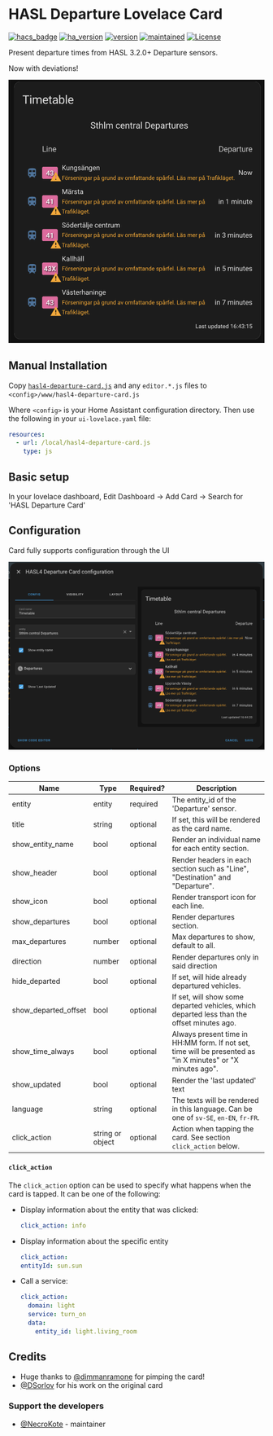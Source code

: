 # HASL Departure Lovelace Card

[![hacs_badge](https://img.shields.io/badge/HACS-Default-orange.svg)](https://github.com/custom-components/hacs)
[![ha_version](https://img.shields.io/badge/homeassistant-2024.1.0%2B-yellow.svg)](https://www.home-assistant.io)
[![version](https://img.shields.io/badge/version-3.2.0b+-yellow.svg)](#)
[![maintained](https://img.shields.io/maintenance/yes/2025.svg)](#)
[![License](https://img.shields.io/badge/License-Apache%202.0-blue.svg)](https://opensource.org/licenses/Apache-2.0)

Present departure times from HASL 3.2.0+ Departure sensors.

Now with deviations!

![card](/images/dark-card.png)

## Manual Installation

Copy [`hasl4-departure-card.js`](./dist/hasl4-departure-card.js) and any `editor.*.js` files to `<config>/www/hasl4-departure-card.js`

Where `<config>` is your Home Assistant configuration directory.
Then use the following in your `ui-lovelace.yaml` file:

```yaml
resources:
  - url: /local/hasl4-departure-card.js
    type: js
```

## Basic setup

In your lovelace dashboard, Edit Dashboard -> Add Card -> Search for 'HASL Departure Card'

## Configuration

Card fully supports configuration through the UI

![card editor](/images/dark-card-editor.png)


### Options
| Name                 | Type             | Required? | Description                                                                                                 |
|----------------------|------------------|-----------|-------------------------------------------------------------------------------------------------------------|
| entity               | entity           | required  | The entity_id of the 'Departure' sensor.                                                                    |
| title                | string           | optional  | If set, this will be rendered as the card name.                                                             |
| show_entity_name     | bool             | optional  | Render an individual name for each entity section.                                                          |
| show_header          | bool             | optional  | Render headers in each section such as "Line", "Destination" and "Departure".                               |
| show_icon            | bool             | optional  | Render transport icon for each line.                                                                        |
| show_departures      | bool             | optional  | Render departures section.                                                                                  |
| max_departures       | number           | optional  | Max departures to show, default to all.                                                                     |
| direction            | number           | optional  | Render departures only in said direction                                                                    |
| hide_departed        | bool             | optional  | If set, will hide already departured vehicles.                                                              |
| show_departed_offset | bool             | optional  | If set, will show some departed vehicles, which departed less than the offset minutes ago.                  |
| show_time_always     | bool             | optional  | Always present time in HH:MM form. If not set, time will be presented as "in X minutes" or "X minutes ago". |
| show_updated         | bool             | optional  | Render the 'last updated' text                                                                              |
| language             | string           | optional  | The texts will be rendered in this language. Can be one of `sv-SE`, `en-EN`, `fr-FR`.                       |
| click_action         | string or object | optional  | Action when tapping the card. See section `click_action` below.                                             |

#### `click_action`

The `click_action` option can be used to specify what happens when the card is tapped. It can be one of the following:

- Display information about the entity that was clicked:
    ```yaml
    click_action: info
    ```

-  Display information about the specific entity
    ```yaml
    click_action:
    entityId: sun.sun
    ```

- Call a service:
    ```yaml
    click_action:
      domain: light
      service: turn_on
      data:
        entity_id: light.living_room
    ```


## Credits
- Huge thanks to [@dimmanramone](https://github.com/dimmanramone) for pimping the card!
- [@DSorlov](https://github.com/DSorlov) for his work on the original card

### Support the developers
- [@NecroKote](https://buymeacoffee.com/mkukhta) - maintainer
